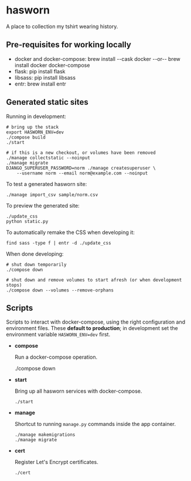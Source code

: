 hasworn
=======

A place to collection my tshirt wearing history.


## Pre-requisites for working locally

* docker and docker-compose: brew install --cask docker --or-- brew install docker docker-compose
* flask: pip install flask
* libsass: pip install libsass
* entr: brew install entr


## Generated static sites

Running in development:

    # bring up the stack
    export HASWORN_ENV=dev
    ./compose build
    ./start

    # if this is a new checkout, or volumes have been removed
    ./manage collectstatic --noinput
    ./manage migrate
    DJANGO_SUPERUSER_PASSWORD=norm ./manage createsuperuser \
        --username norm --email norm@example.com --noinput

To test a generated hasworn site:

    ./manage import_csv sample/norm.csv

To preview the generated site:

    ./update_css
    python static.py

To automatically remake the CSS when developing it:

    find sass -type f | entr -d ./update_css

When done developing:

    # shut down temporarily
    ./compose down

    # shut down and remove volumes to start afresh (or when development stops)
    ./compose down --volumes --remove-orphans


## Scripts

Scripts to interact with docker-compose, using the right configuration and
environment files. These **default to production**; in development set the
environment variable `HASWORN_ENV=dev` first.

  * **compose**

    Run a docker-compose operation.

      ./compose down

  * **start**

    Bring up all hasworn services with docker-compose.

        ./start

  * **manage**

    Shortcut to running `manage.py` commands inside the app container.

        ./manage makemigrations
        ./manage migrate

  * **cert**

    Register Let's Encrypt certificates.

        ./cert
